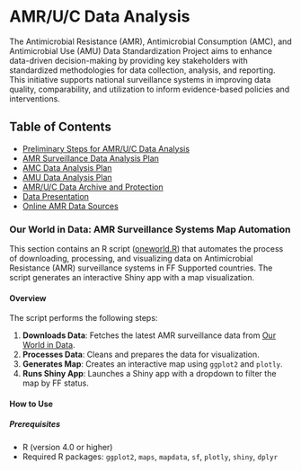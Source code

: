 # AMR/U/C Data Analysis

The Antimicrobial Resistance (AMR), Antimicrobial Consumption (AMC), and Antimicrobial Use (AMU) Data Standardization Project aims to enhance data-driven decision-making by providing key stakeholders with standardized methodologies for data collection, analysis, and reporting. This initiative supports national surveillance systems in improving data quality, comparability, and utilization to inform evidence-based policies and interventions.

## Table of Contents
- [Preliminary Steps for AMR/U/C Data Analysis](#preliminary_steps)
- [AMR Surveillance Data Analysis Plan](#amr_analysis)
- [AMC Data Analysis Plan](#amc_analysis)
- [AMU Data Analysis Plan](#amu_analysis)
- [AMR/U/C Data Archive and Protection](#data_archive)
- [Data Presentation](#data_presentation)
- [Online AMR Data Sources](#Online_data)
  
### Our World in Data: AMR Surveillance Systems Map Automation
This section contains an R script ([oneworld.R](https://github.com/ASLM-Fabebe/MAAP-Data-Analysis/blob/main/oneworld.R)) that automates the process of downloading, processing, and visualizing data on Antimicrobial Resistance (AMR) surveillance systems in FF Supported countries. The script generates an interactive Shiny app with a map visualization.

#### Overview
The script performs the following steps:
1. **Downloads Data**: Fetches the latest AMR surveillance data from [Our World in Data](https://ourworldindata.org/grapher/national-system-to-monitor-spread-of-antimicrobial-resistance-in-humans?region=Africa).
2. **Processes Data**: Cleans and prepares the data for visualization.
3. **Generates Map**: Creates an interactive map using `ggplot2` and `plotly`.
4. **Runs Shiny App**: Launches a Shiny app with a dropdown to filter the map by FF status.

#### How to Use

##### Prerequisites
- R (version 4.0 or higher)
- Required R packages: `ggplot2`, `maps`, `mapdata`, `sf`, `plotly`, `shiny`, `dplyr`
